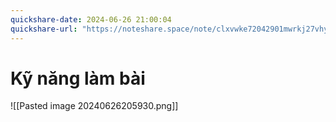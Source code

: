 ```yaml
---
quickshare-date: 2024-06-26 21:00:04
quickshare-url: "https://noteshare.space/note/clxvwke72042901mwrkj27vhy#TZJYUTHuDhO3bYpfQXgTdBVcOzI/Dz48wJqbP62hH08"
---
```

# Kỹ năng làm bài
![[Pasted image 20240626205930.png]]
